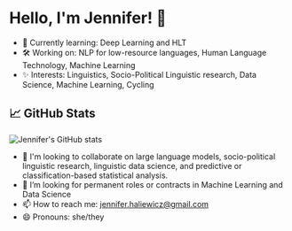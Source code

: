 # Hello, I'm Jennifer! 👋

- 🌱 Currently learning: Deep Learning and HLT
- 🛠️ Working on: NLP for low-resource languages, Human Language Technology, Machine Learning
- ✨ Interests: Linguistics, Socio-Political Linguistic research, Data Science, Machine Learning, Cycling

## 📈 GitHub Stats
![Jennifer's GitHub stats](https://github-readme-stats.vercel.app/api?username=rofljen&show_icons=true&theme=calm)

- 👯 I'm looking to collaborate on large language models, socio-political linguistic research, linguistic data science, and predictive or classification-based statistical analysis.
- 🤔 I’m looking for permanent roles or contracts in Machine Learning and Data Science
- 📫 How to reach me: jennifer.haliewicz@gmail.com
- 😄 Pronouns: she/they
